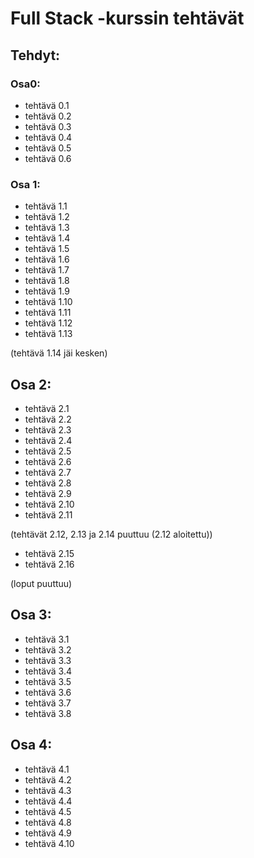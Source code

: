 # Full Stack -kurssin tehtävät
## Tehdyt:
### Osa0:
- tehtävä 0.1
- tehtävä 0.2
- tehtävä 0.3
- tehtävä 0.4
- tehtävä 0.5
- tehtävä 0.6

### Osa 1:
- tehtävä 1.1
- tehtävä 1.2
- tehtävä 1.3
- tehtävä 1.4
- tehtävä 1.5
- tehtävä 1.6
- tehtävä 1.7
- tehtävä 1.8
- tehtävä 1.9
- tehtävä 1.10
- tehtävä 1.11
- tehtävä 1.12
- tehtävä 1.13

(tehtävä 1.14 jäi kesken)

## Osa 2:
- tehtävä 2.1
- tehtävä 2.2
- tehtävä 2.3
- tehtävä 2.4
- tehtävä 2.5
- tehtävä 2.6
- tehtävä 2.7
- tehtävä 2.8
- tehtävä 2.9
- tehtävä 2.10
- tehtävä 2.11

(tehtävät 2.12, 2.13 ja 2.14 puuttuu (2.12 aloitettu))

- tehtävä 2.15
- tehtävä 2.16

(loput puuttuu)

## Osa 3:
- tehtävä 3.1
- tehtävä 3.2
- tehtävä 3.3
- tehtävä 3.4
- tehtävä 3.5
- tehtävä 3.6
- tehtävä 3.7
- tehtävä 3.8

## Osa 4:
- tehtävä 4.1
- tehtävä 4.2
- tehtävä 4.3
- tehtävä 4.4
- tehtävä 4.5
- tehtävä 4.8
- tehtävä 4.9
- tehtävä 4.10
